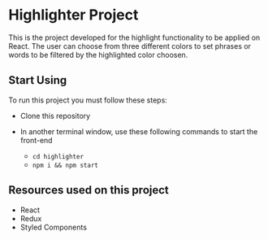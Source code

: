 # Highlighter Project

This is the project developed for the highlight functionality to be applied on React. The user can choose from three different colors to set phrases or words to be filtered by the highlighted color choosen.

## Start Using

To run this project you must follow these steps:

* Clone this repository

* In another terminal window, use these following commands to start the front-end
    - `cd highlighter`
    - `npm i && npm start`

## Resources used on this project
- React
- Redux
- Styled Components

